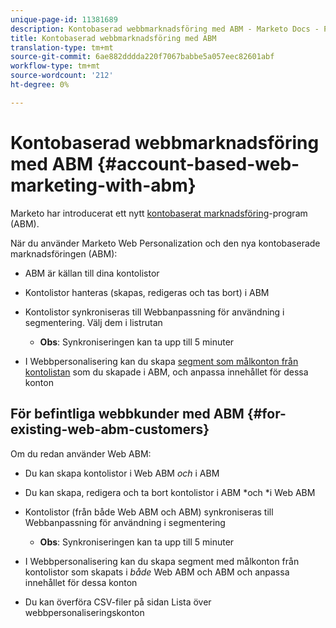 ```yaml
---
unique-page-id: 11381689
description: Kontobaserad webbmarknadsföring med ABM - Marketo Docs - Produktdokumentation
title: Kontobaserad webbmarknadsföring med ABM
translation-type: tm+mt
source-git-commit: 6ae882dddda220f7067babbe5a057eec82601abf
workflow-type: tm+mt
source-wordcount: '212'
ht-degree: 0%

---
```



# Kontobaserad webbmarknadsföring med ABM {#account-based-web-marketing-with-abm}

Marketo har introducerat ett nytt [kontobaserat marknadsföring](https://docs.marketo.com/display/docs/account+based+marketing)-program (ABM).

När du använder Marketo Web Personalization och den nya kontobaserade marknadsföringen (ABM):

* ABM är källan till dina kontolistor
* Kontolistor hanteras (skapas, redigeras och tas bort) i ABM
* Kontolistor synkroniseras till Webbanpassning för användning i segmentering. Välj dem i listrutan

   * **Obs**: Synkroniseringen kan ta upp till 5 minuter

* I Webbpersonalisering kan du skapa [segment som målkonton från kontolistan](create-a-segment-using-an-account-list.md) som du skapade i ABM, och anpassa innehållet för dessa konton

## För befintliga webbkunder med ABM {#for-existing-web-abm-customers}

Om du redan använder Web ABM:

* Du kan skapa kontolistor i Web ABM *och* i ABM
* Du kan skapa, redigera och ta bort kontolistor i ABM *och *i Web ABM
* Kontolistor (från både Web ABM och ABM) synkroniseras till Webbanpassning för användning i segmentering

   * **Obs**: Synkroniseringen kan ta upp till 5 minuter

* I Webbpersonalisering kan du skapa segment med målkonton från kontolistor som skapats i *både* Web ABM och ABM och anpassa innehållet för dessa konton
* Du kan överföra CSV-filer på sidan Lista över webbpersonaliseringskonton

